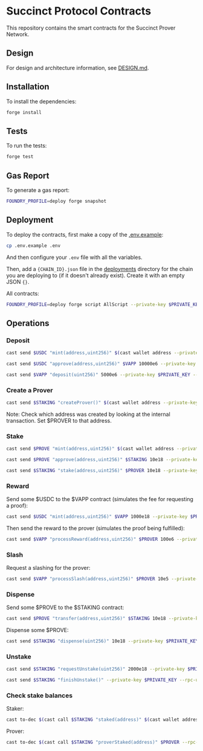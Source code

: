 # Succinct Protocol Contracts

This repository contains the smart contracts for the Succinct Prover Network.

## Design

For design and architecture information, see [DESIGN.md](./DESIGN.md).

## Installation

To install the dependencies:

```sh
forge install
```

## Tests

To run the tests:

```sh
forge test
```

## Gas Report

To generate a gas report:

```sh
FOUNDRY_PROFILE=deploy forge snapshot
```

## Deployment

To deploy the contracts, first make a copy of the [.env.example](./.env.example):

```sh
cp .env.example .env
```

And then configure your `.env` file with all the variables.

Then, add a `{CHAIN_ID}.json` file in the [deployments](./deployments) directory for the chain you are deploying to (if it doesn't already exist). Create it with an empty JSON `{}`.

All contracts:

```sh
FOUNDRY_PROFILE=deploy forge script AllScript --private-key $PRIVATE_KEY --broadcast --rpc-url $ETH_RPC_URL
```

## Operations

### Deposit

```sh
cast send $USDC "mint(address,uint256)" $(cast wallet address --private-key $PRIVATE_KEY) 10000e6 --private-key $PRIVATE_KEY --rpc-url $ETH_RPC_URL
```

```sh
cast send $USDC "approve(address,uint256)" $VAPP 10000e6 --private-key $PRIVATE_KEY --rpc-url $ETH_RPC_URL
```

```sh
cast send $VAPP "deposit(uint256)" 5000e6 --private-key $PRIVATE_KEY --rpc-url $ETH_RPC_URL
```

### Create a Prover

```sh
cast send $STAKING "createProver()" $(cast wallet address --private-key $PRIVATE_KEY) --private-key $PRIVATE_KEY --rpc-url $ETH_RPC_URL
```

Note: Check which address was created by looking at the internal transaction. Set $PROVER to that address.

### Stake

```sh
cast send $PROVE "mint(address,uint256)" $(cast wallet address --private-key $PRIVATE_KEY) 10000e18 --private-key $PRIVATE_KEY --rpc-url $ETH_RPC_URL
```

```sh
cast send $PROVE "approve(address,uint256)" $STAKING 10e18 --private-key $PRIVATE_KEY --rpc-url $ETH_RPC_URL
```

```sh
cast send $STAKING "stake(address,uint256)" $PROVER 10e18 --private-key $PRIVATE_KEY --rpc-url $ETH_RPC_URL
```

### Reward

Send some $USDC to the $VAPP contract (simulates the fee for requesting a proof):

```sh
cast send $USDC "mint(address,uint256)" $VAPP 1000e18 --private-key $PRIVATE_KEY --rpc-url $ETH_RPC_URL
```

Then send the reward to the prover (simulates the proof being fulfilled):

```sh
cast send $VAPP "processReward(address,uint256)" $PROVER 100e6 --private-key $PRIVATE_KEY --rpc-url $ETH_RPC_URL
```

### Slash

Request a slashing for the prover:

```sh
cast send $VAPP "processSlash(address,uint256)" $PROVER 10e5 --private-key $PRIVATE_KEY --rpc-url $ETH_RPC_URL
```

### Dispense

Send some $PROVE to the $STAKING contract:

```sh
cast send $PROVE "transfer(address,uint256)" $STAKING 10e18 --private-key $PRIVATE_KEY --rpc-url $ETH_RPC_URL
```

Dispense some $PROVE:

```sh
cast send $STAKING "dispense(uint256)" 10e18 --private-key $PRIVATE_KEY --rpc-url $ETH_RPC_URL
```

### Unstake

```sh
cast send $STAKING "requestUnstake(uint256)" 2000e18 --private-key $PRIVATE_KEY --rpc-url $ETH_RPC_URL
```

```sh
cast send $STAKING "finishUnstake()" --private-key $PRIVATE_KEY --rpc-url $ETH_RPC_URL
```

### Check stake balances

Staker:

```sh
cast to-dec $(cast call $STAKING "staked(address)" $(cast wallet address --private-key $PRIVATE_KEY) --rpc-url $ETH_RPC_URL)
```

Prover:

```sh
cast to-dec $(cast call $STAKING "proverStaked(address)" $PROVER --rpc-url $ETH_RPC_URL)
```